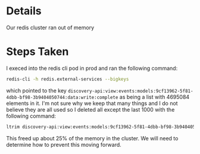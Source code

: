 # Details
Our redis cluster ran out of memory

# Steps Taken
I execed into the redis cli pod in prod and ran the following command:
```bash
redis-cli -h redis.external-services --bigkeys
```

which pointed to the key `discovery-api:view:events:models:9cf13962-5f81-4dbb-bf98-3b9404050744:data:write:complete` as being a list with 4695084 elements in it.  I'm not sure why we keep that many things and I do not believe they are all used so I deleted all except the last 1000 with the following command:

```bash
ltrim discovery-api:view:events:models:9cf13962-5f81-4dbb-bf98-3b9404050744:data:write:complete -1001 -1
```

This freed up about 25% of the memory in the cluster.  We will need to determine how to prevent this moving forward.